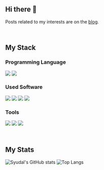 ## Hi there 👋
Posts related to my interests are on the [blog](https://syudal.tistory.com/).

<br>

## My Stack
### Programming Language
<img src="https://img.shields.io/badge/csharp-512BD4?style=for-the-badge&logo=csharp&logoColor=white"> <img src="https://img.shields.io/badge/php-777BB4?style=for-the-badge&logo=php&logoColor=white">

### Used Software
<img src="https://img.shields.io/badge/docker-2496ED?style=for-the-badge&logo=docker&logoColor=white"> <img src="https://img.shields.io/badge/mysql-4479A1?style=for-the-badge&logo=mysql&logoColor=white"> <img src="https://img.shields.io/badge/nginx-009639?style=for-the-badge&logo=nginx&logoColor=white">  <img src="https://img.shields.io/badge/ubuntu-E95420?style=for-the-badge&logo=ubuntu&logoColor=white">

### Tools
<img src="https://img.shields.io/badge/github-181717?style=for-the-badge&logo=github&logoColor=white"> <img src="https://img.shields.io/badge/visualstudio-5C2D91?style=for-the-badge&logo=visualstudio&logoColor=white"> <img src="https://img.shields.io/badge/visualstudiocode-007ACC?style=for-the-badge&logo=visualstudiocode&logoColor=white">

<br>

## My Stats
![Syudal's GitHub stats](https://syudal.vercel.app/api?username=syudal&show=prs_merged_percentage)
![Top Langs](https://syudal.vercel.app/api/top-langs/?username=syudal&size_weight=0.5&count_weight=0.5&hide=javascript,css,html,scss,less,hack&layout=donut)

<!--
**syudal/syudal** is a ✨ _special_ ✨ repository because its `README.md` (this file) appears on your GitHub profile.

Here are some ideas to get you started:

- 🔭 I’m currently working on ...
- 🌱 I’m currently learning ...
- 👯 I’m looking to collaborate on ...
- 🤔 I’m looking for help with ...
- 💬 Ask me about ...
- 📫 How to reach me: ...
- 😄 Pronouns: ...
- ⚡ Fun fact: ...
-->
